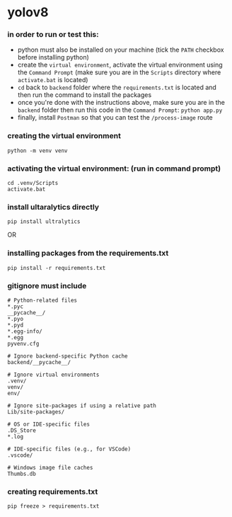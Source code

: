 # yolov8


### in order to run or test this:
- python must also be installed on your machine (tick the `PATH` checkbox before installing python)
- create the `virtual environment`, activate the virtual environment using the `Command Prompt` (make sure you are in the `Scripts` directory where `activate.bat` is located)
- `cd` back to `backend` folder where the  `requirements.txt` is located and then run the command to install the packages
- once you're done with the instructions above, make sure you are in the `backend` folder then run this code in the `Command Prompt`:
  `python app.py`
- finally, install `Postman` so that you can test the `/process-image` route

### creating the virtual environment
```
python -m venv venv
```

### activating the virtual environment: (run in command prompt)
```
cd .venv/Scripts
activate.bat
```

### install ultaralytics directly
```
pip install ultralytics
```

OR 

### installing packages from the requirements.txt
```
pip install -r requirements.txt
```

### gitignore must include

```
# Python-related files
*.pyc
__pycache__/
*.pyo
*.pyd
*.egg-info/
*.egg
pyvenv.cfg

# Ignore backend-specific Python cache
backend/__pycache__/

# Ignore virtual environments
.venv/
venv/
env/

# Ignore site-packages if using a relative path
Lib/site-packages/

# OS or IDE-specific files
.DS_Store
*.log

# IDE-specific files (e.g., for VSCode)
.vscode/

# Windows image file caches
Thumbs.db

```

### creating requirements.txt
```
pip freeze > requirements.txt
```
